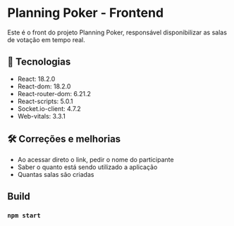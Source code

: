 # Planning Poker - Frontend

Este é o front do projeto Planning Poker, responsável disponibilizar as salas de votação em tempo real.

## 🚀 Tecnologias

- React: 18.2.0
- React-dom: 18.2.0
- React-router-dom: 6.21.2
- React-scripts: 5.0.1
- Socket.io-client: 4.7.2
- Web-vitals: 3.3.1

## 🛠️ Correções e melhorias

- Ao acessar direto o link, pedir o nome do participante
- Saber o quanto está sendo utilizado a aplicação
- Quantas salas são criadas

## Build

### `npm start`



